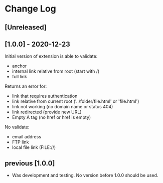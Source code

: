 # Change Log

## [Unreleased]

## [1.0.0] - 2020-12-23
Initial version of extension is able to validate:
+ anchor
+ internal link relative from root (start with /)
+ full link

Returns an error for:
+ link that requires authentication
+ link relative from current root ('../folder/file.html' or 'file.html')
+ link not working (no domain name or status 404)
+ link redirected (provide new URL)
+ Empty A tag (no href or href is empty)

No validate:
+ email address
+ FTP link
+ local file link (FILE://)

## previous [1.0.0]
- Was development and testing. No version before 1.0.0 should be used.
